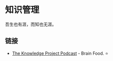 # 知识管理

吾生也有涯，而知也无涯。

## 链接

- [The Knowledge Project Podcast](https://fs.blog/knowledge-podcast/) - Brain Food. ⭐️